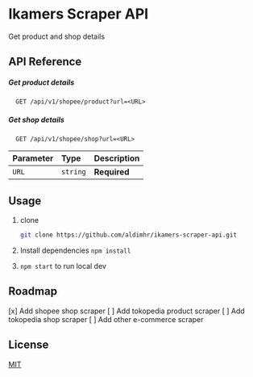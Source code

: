 # Ikamers Scraper API

Get product and shop details

## API Reference

##### Get product details

```http
  GET /api/v1/shopee/product?url=<URL>
```

##### Get shop details

```http
  GET /api/v1/shopee/shop?url=<URL>
```

| Parameter | Type     | Description  |
| :-------- | :------- | :----------- |
| `URL`     | `string` | **Required** |

## Usage

1. clone

   ```bash
   git clone https://github.com/aldimhr/ikamers-scraper-api.git
   ```

2. Install dependencies `npm install`
3. `npm start` to run local dev

## Roadmap

[x] Add shopee shop scraper
[ ] Add tokopedia product scraper
[ ] Add tokopedia shop scraper
[ ] Add other e-commerce scraper

## License

[MIT](https://choosealicense.com/licenses/mit/)
